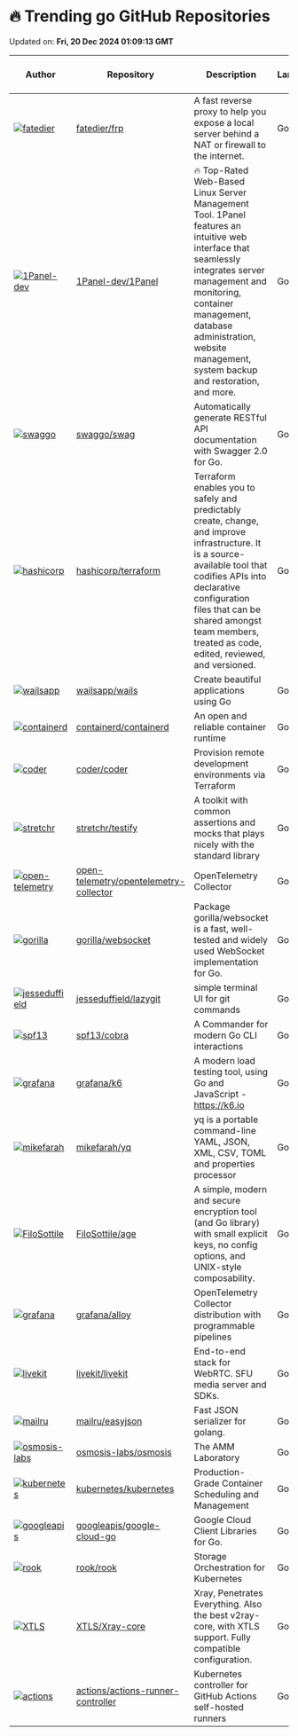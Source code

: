 # 🔥 Trending go GitHub Repositories

Updated on: **Fri, 20 Dec 2024 01:09:13 GMT**

| Author | Repository | Description | Language | ⭐ Total Stars | 🌟 Stars Today |
|--------|------------|-------------|----------|----------------|----------------|
| [![fatedier](https://avatars.githubusercontent.com/u/7346661?s=40&v=4)](https://github.com/fatedier) | [fatedier/frp](https://github.com/fatedier/frp) | A fast reverse proxy to help you expose a local server behind a NAT or firewall to the internet. | Go | 88194 | 79 |
| [![1Panel-dev](https://avatars.githubusercontent.com/u/73214554?s=40&v=4)](https://github.com/1Panel-dev) | [1Panel-dev/1Panel](https://github.com/1Panel-dev/1Panel) | 🔥 Top-Rated Web-Based Linux Server Management Tool. 1Panel features an intuitive web interface that seamlessly integrates server management and monitoring, container management, database administration, website management, system backup and restoration, and more. | Go | 23560 | 27 |
| [![swaggo](https://avatars.githubusercontent.com/u/8943871?s=40&v=4)](https://github.com/swaggo) | [swaggo/swag](https://github.com/swaggo/swag) | Automatically generate RESTful API documentation with Swagger 2.0 for Go. | Go | 11016 | 117 |
| [![hashicorp](https://avatars.githubusercontent.com/u/1299?s=40&v=4)](https://github.com/hashicorp) | [hashicorp/terraform](https://github.com/hashicorp/terraform) | Terraform enables you to safely and predictably create, change, and improve infrastructure. It is a source-available tool that codifies APIs into declarative configuration files that can be shared amongst team members, treated as code, edited, reviewed, and versioned. | Go | 43273 | 17 |
| [![wailsapp](https://avatars.githubusercontent.com/u/1943904?s=40&v=4)](https://github.com/wailsapp) | [wailsapp/wails](https://github.com/wailsapp/wails) | Create beautiful applications using Go | Go | 25908 | 42 |
| [![containerd](https://private-avatars.githubusercontent.com/u/749551?jwt=eyJhbGciOiJIUzI1NiIsInR5cCI6IkpXVCJ9.eyJpc3MiOiJnaXRodWIuY29tIiwiYXVkIjoicmF3LmdpdGh1YnVzZXJjb250ZW50LmNvbSIsImtleSI6ImtleTEiLCJleHAiOjE3MzQ2MjczMDAsIm5iZiI6MTczNDYyNjEwMCwicGF0aCI6Ii91Lzc0OTU1MSJ9.xh6KoCFVECAOIGB6ScE7kZIeX4Uc62M7dqud8pV31hU&s=40&v=4)](https://github.com/containerd) | [containerd/containerd](https://github.com/containerd/containerd) | An open and reliable container runtime | Go | 17691 | 9 |
| [![coder](https://avatars.githubusercontent.com/in/29110?s=40&v=4)](https://github.com/coder) | [coder/coder](https://github.com/coder/coder) | Provision remote development environments via Terraform | Go | 8508 | 7 |
| [![stretchr](https://private-avatars.githubusercontent.com/u/1005?jwt=eyJhbGciOiJIUzI1NiIsInR5cCI6IkpXVCJ9.eyJpc3MiOiJnaXRodWIuY29tIiwiYXVkIjoicmF3LmdpdGh1YnVzZXJjb250ZW50LmNvbSIsImtleSI6ImtleTEiLCJleHAiOjE3MzQ2NTA3MDAsIm5iZiI6MTczNDY0OTUwMCwicGF0aCI6Ii91LzEwMDUifQ.W51gDkqy0FYBnwwzSFLd64xW9taho1dnP04-615evik&s=40&v=4)](https://github.com/stretchr) | [stretchr/testify](https://github.com/stretchr/testify) | A toolkit with common assertions and mocks that plays nicely with the standard library | Go | 23682 | 9 |
| [![open-telemetry](https://avatars.githubusercontent.com/u/1373887?s=40&v=4)](https://github.com/open-telemetry) | [open-telemetry/opentelemetry-collector](https://github.com/open-telemetry/opentelemetry-collector) | OpenTelemetry Collector | Go | 4654 | 6 |
| [![gorilla](https://avatars.githubusercontent.com/u/33411?s=40&v=4)](https://github.com/gorilla) | [gorilla/websocket](https://github.com/gorilla/websocket) | Package gorilla/websocket is a fast, well-tested and widely used WebSocket implementation for Go. | Go | 22762 | 14 |
| [![jesseduffield](https://avatars.githubusercontent.com/u/8456633?s=40&v=4)](https://github.com/jesseduffield) | [jesseduffield/lazygit](https://github.com/jesseduffield/lazygit) | simple terminal UI for git commands | Go | 54322 | 32 |
| [![spf13](https://avatars.githubusercontent.com/u/8093535?s=40&v=4)](https://github.com/spf13) | [spf13/cobra](https://github.com/spf13/cobra) | A Commander for modern Go CLI interactions | Go | 38626 | 12 |
| [![grafana](https://avatars.githubusercontent.com/u/312246?s=40&v=4)](https://github.com/grafana) | [grafana/k6](https://github.com/grafana/k6) | A modern load testing tool, using Go and JavaScript - https://k6.io | Go | 26321 | 10 |
| [![mikefarah](https://avatars.githubusercontent.com/u/1151925?s=40&v=4)](https://github.com/mikefarah) | [mikefarah/yq](https://github.com/mikefarah/yq) | yq is a portable command-line YAML, JSON, XML, CSV, TOML and properties processor | Go | 12512 | 12 |
| [![FiloSottile](https://avatars.githubusercontent.com/u/1225294?s=40&v=4)](https://github.com/FiloSottile) | [FiloSottile/age](https://github.com/FiloSottile/age) | A simple, modern and secure encryption tool (and Go library) with small explicit keys, no config options, and UNIX-style composability. | Go | 17666 | 4 |
| [![grafana](https://avatars.githubusercontent.com/u/630212?s=40&v=4)](https://github.com/grafana) | [grafana/alloy](https://github.com/grafana/alloy) | OpenTelemetry Collector distribution with programmable pipelines | Go | 1533 | 6 |
| [![livekit](https://avatars.githubusercontent.com/u/6278212?s=40&v=4)](https://github.com/livekit) | [livekit/livekit](https://github.com/livekit/livekit) | End-to-end stack for WebRTC. SFU media server and SDKs. | Go | 10903 | 10 |
| [![mailru](https://private-avatars.githubusercontent.com/u/562237?jwt=eyJhbGciOiJIUzI1NiIsInR5cCI6IkpXVCJ9.eyJpc3MiOiJnaXRodWIuY29tIiwiYXVkIjoicmF3LmdpdGh1YnVzZXJjb250ZW50LmNvbSIsImtleSI6ImtleTEiLCJleHAiOjE3MzQ2NTExMjAsIm5iZiI6MTczNDY0OTkyMCwicGF0aCI6Ii91LzU2MjIzNyJ9.4FGnO2nvEko5flovSt0RXphxbewwCfc8w4uqeNAkr24&s=40&v=4)](https://github.com/mailru) | [mailru/easyjson](https://github.com/mailru/easyjson) | Fast JSON serializer for golang. | Go | 4524 | 7 |
| [![osmosis-labs](https://avatars.githubusercontent.com/u/34196718?s=40&v=4)](https://github.com/osmosis-labs) | [osmosis-labs/osmosis](https://github.com/osmosis-labs/osmosis) | The AMM Laboratory | Go | 906 | 1 |
| [![kubernetes](https://avatars.githubusercontent.com/u/20407524?s=40&v=4)](https://github.com/kubernetes) | [kubernetes/kubernetes](https://github.com/kubernetes/kubernetes) | Production-Grade Container Scheduling and Management | Go | 111834 | 32 |
| [![googleapis](https://avatars.githubusercontent.com/u/18483045?s=40&v=4)](https://github.com/googleapis) | [googleapis/google-cloud-go](https://github.com/googleapis/google-cloud-go) | Google Cloud Client Libraries for Go. | Go | 3816 | 0 |
| [![rook](https://avatars.githubusercontent.com/u/1048514?s=40&v=4)](https://github.com/rook) | [rook/rook](https://github.com/rook/rook) | Storage Orchestration for Kubernetes | Go | 12482 | 7 |
| [![XTLS](https://avatars.githubusercontent.com/u/63339210?s=40&v=4)](https://github.com/XTLS) | [XTLS/Xray-core](https://github.com/XTLS/Xray-core) | Xray, Penetrates Everything. Also the best v2ray-core, with XTLS support. Fully compatible configuration. | Go | 26211 | 26 |
| [![actions](https://avatars.githubusercontent.com/u/22009?s=40&v=4)](https://github.com/actions) | [actions/actions-runner-controller](https://github.com/actions/actions-runner-controller) | Kubernetes controller for GitHub Actions self-hosted runners | Go | 4813 | 4 |
